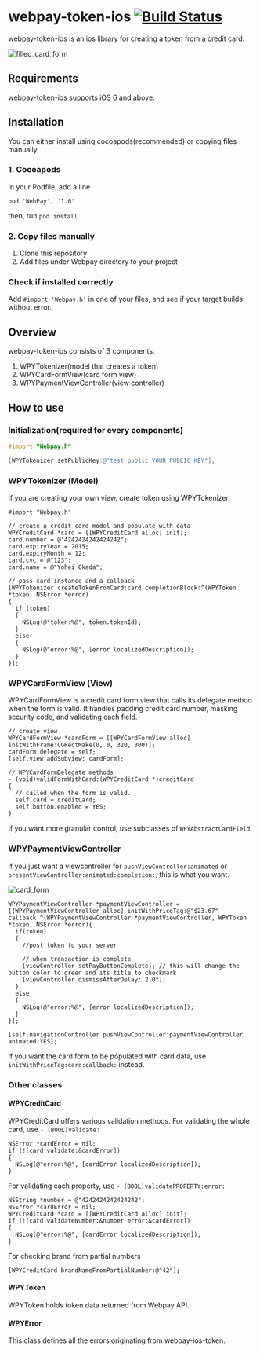 # webpay-token-ios [![Build Status](https://travis-ci.org/webpay/webpay-token-ios.svg?branch=master)](https://travis-ci.org/webpay/webpay-token-ios)

webpay-token-ios is an ios library for creating a token from a credit card.

![filled_card_form](https://raw.github.com/webpay/webpay-token-ios/screenshot/screenshots/filled_card_form.png)

## Requirements
webpay-token-ios supports iOS 6 and above.


## Installation

You can either install using cocoapods(recommended) or copying files manually.

### 1. Cocoapods
In your Podfile, add a line
```
pod 'WebPay', '1.0'
```
then, run `pod install`.


### 2. Copy files manually

1. Clone this repository
2. Add files under Webpay directory to your project


### Check if installed correctly
Add `#import 'Webpay.h'` in one of your files, and see if your target builds without error.


## Overview

webpay-token-ios consists of 3 components.

1. WPYTokenizer(model that creates a token)
2. WPYCardFormView(card form view)
3. WPYPaymentViewController(view controller)

## How to use

### Initialization(required for every components)
``` objective-c
#import "Webpay.h"

[WPYTokenizer setPublicKey:@"test_public_YOUR_PUBLIC_KEY"];
```

### WPYTokenizer (Model)
If you are creating your own view, create token using WPYTokenizer.

```
#import "Webpay.h"

// create a credit card model and populate with data
WPYCreditCard *card = [[WPYCreditCard alloc] init];
card.number = @"4242424242424242";
card.expiryYear = 2015;
card.expiryMonth = 12;
card.cvc = @"123";
card.name = @"Yohei Okada";
    
// pass card instance and a callback
[WPYTokenizer createTokenFromCard:card completionBlock:^(WPYToken *token, NSError *error)
{
  if (token)
  {
    NSLog(@"token:%@", token.tokenId);
  }
  else
  {
    NSLog(@"error:%@", [error localizedDescription]);
  }
}];
```

### WPYCardFormView (View)
WPYCardFormView is a credit card form view that calls its delegate method when the form is valid. It handles padding credit card number, masking security code, and validating each field.

```
// create view
WPYCardFormView *cardForm = [[WPYCardFormView alloc] initWithFrame:CGRectMake(0, 0, 320, 300)];
cardForm.delegate = self;
[self.view addSubview: cardForm];

// WPYCardFormDelegate methods
- (void)validFormWithCard:(WPYCreditCard *)creditCard
{
  // called when the form is valid.  
  self.card = creditCard;
  self.button.enabled = YES;
}
```

If you want more granular control, use subclasses of `WPYAbstractCardField`.


### WPYPaymentViewController
If you just want a viewcontroller for `pushViewController:animated` or `presentViewController:animated:completion:`, this is what you want.

![card_form](https://raw.github.com/webpay/webpay-token-ios/screenshot/screenshots/card_form.png)

```
WPYPaymentViewController *paymentViewController = [[WPYPaymentViewController alloc] initWithPriceTag:@"$23.67" callback:^(WPYPaymentViewController *paymentViewController, WPYToken *token, NSError *error){
  if(token)
  {
    //post token to your server
    
    // when transaction is complete
    [viewController setPayButtonComplete]; // this will change the button color to green and its title to checkmark
    [viewController dismissAfterDelay: 2.0f];
  }
  else
  { 
    NSLog(@"error:%@", [error localizedDescription]);
  }
}];
    
[self.navigationController pushViewController:paymentViewController animated:YES];
```

If you want the card form to be populated with card data, use `initWithPriceTag:card:callback:` instead.


### Other classes
#### WPYCreditCard
WPYCreditCard offers various validation methods.
For validating the whole card, use `- (BOOL)validate:`
```
NSError *cardError = nil;
if (![card validate:&cardError])
{
  NSLog(@"error:%@", [cardError localizedDescription]);
}
```

For validating each property, use `- (BOOL)validatePROPERTY:error:`
```
NSString *number = @"4242424242424242";
NSError *cardError = nil;
WPYCreditCard *card = [[WPYCreditCard alloc] init];
if (![card validateNumber:&number error:&cardError])
{
  NSLog(@"error:%@", [cardError localizedDescription]);
}
```

For checking brand from partial numbers
```
[WPYCreditCard brandNameFromPartialNumber:@"42"];
```

#### WPYToken
WPYToken holds token data returned from Webpay API.

#### WPYError
This class defines all the errors originating from webpay-ios-token.

